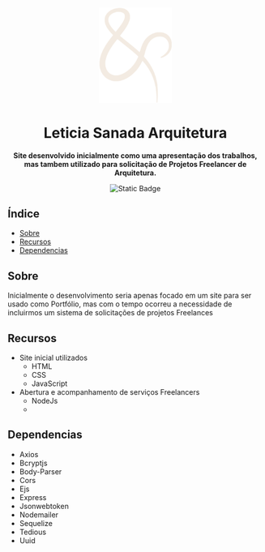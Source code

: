 <br>

<div align="center">

[<img src="./style/Portfolio/0. Logo.png" width="144"/>](https://leticiasanada.online/)

  <h1 align="center">Leticia Sanada Arquitetura</h1>
  
  <p align="center">
    <strong>Site desenvolvido inicialmente como uma apresentação dos trabalhos, mas tambem utilizado para solicitação de Projetos Freelancer de Arquitetura.</strong>
  </p>

![Static Badge](https://img.shields.io/badge/Version-v1.2-blue)

</div>

## Índice

- [Sobre](#about)
- [Recursos](#features)
- [Dependencias](#Dependencias)

## <a name="about"> Sobre

Inicialmente o desenvolvimento seria apenas focado em um site para ser usado como Portfólio, mas com o tempo ocorreu a necessidade de incluirmos um sistema de solicitações 
de projetos Freelances

## <a name="features"> Recursos

- Site inicial utilizados
  - HTML
  - CSS
  - JavaScript
- Abertura e acompanhamento de serviços Freelancers
  - NodeJs
  - 

## <a name="Dependencias"> Dependencias

- Axios
- Bcryptjs
- Body-Parser
- Cors
- Ejs
- Express
- Jsonwebtoken
- Nodemailer
- Sequelize
- Tedious
- Uuid